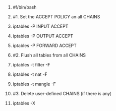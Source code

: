 1.  #!/bin/bash

3.  #1. Set the ACCEPT POLICY an all CHAINS
4.  iptables -P INPUT ACCEPT
5.  iptables -P OUTPUT ACCEPT
6.  iptables -P FORWARD ACCEPT

8.  #2. Flush all tables from all CHAINS
9.  iptables -t filter -F
10.  iptables -t nat -F
11.  iptables -t mangle -F

13.  #3. Delete user-defined CHAINS (if there is any)
14.  iptables -X
